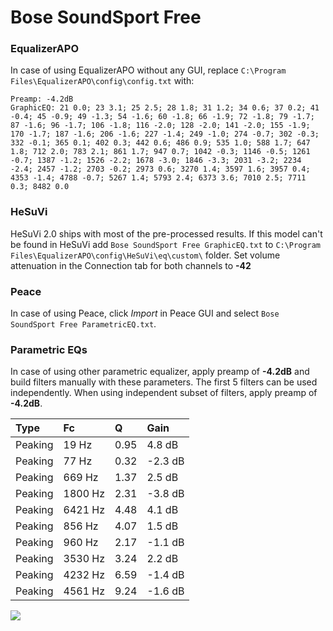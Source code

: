 # Bose SoundSport Free

### EqualizerAPO
In case of using EqualizerAPO without any GUI, replace `C:\Program Files\EqualizerAPO\config\config.txt`
with:
```
Preamp: -4.2dB
GraphicEQ: 21 0.0; 23 3.1; 25 2.5; 28 1.8; 31 1.2; 34 0.6; 37 0.2; 41 -0.4; 45 -0.9; 49 -1.3; 54 -1.6; 60 -1.8; 66 -1.9; 72 -1.8; 79 -1.7; 87 -1.6; 96 -1.7; 106 -1.8; 116 -2.0; 128 -2.0; 141 -2.0; 155 -1.9; 170 -1.7; 187 -1.6; 206 -1.6; 227 -1.4; 249 -1.0; 274 -0.7; 302 -0.3; 332 -0.1; 365 0.1; 402 0.3; 442 0.6; 486 0.9; 535 1.0; 588 1.7; 647 1.8; 712 2.0; 783 2.1; 861 1.7; 947 0.7; 1042 -0.3; 1146 -0.5; 1261 -0.7; 1387 -1.2; 1526 -2.2; 1678 -3.0; 1846 -3.3; 2031 -3.2; 2234 -2.4; 2457 -1.2; 2703 -0.2; 2973 0.6; 3270 1.4; 3597 1.6; 3957 0.4; 4353 -1.4; 4788 -0.7; 5267 1.4; 5793 2.4; 6373 3.6; 7010 2.5; 7711 0.3; 8482 0.0
```

### HeSuVi
HeSuVi 2.0 ships with most of the pre-processed results. If this model can't be found in HeSuVi add
`Bose SoundSport Free GraphicEQ.txt` to `C:\Program Files\EqualizerAPO\config\HeSuVi\eq\custom\` folder.
Set volume attenuation in the Connection tab for both channels to **-42**

### Peace
In case of using Peace, click *Import* in Peace GUI and select `Bose SoundSport Free ParametricEQ.txt`.

### Parametric EQs
In case of using other parametric equalizer, apply preamp of **-4.2dB** and build filters manually
with these parameters. The first 5 filters can be used independently.
When using independent subset of filters, apply preamp of **-4.2dB**.

| Type    | Fc      |    Q | Gain    |
|:--------|:--------|:-----|:--------|
| Peaking | 19 Hz   | 0.95 | 4.8 dB  |
| Peaking | 77 Hz   | 0.32 | -2.3 dB |
| Peaking | 669 Hz  | 1.37 | 2.5 dB  |
| Peaking | 1800 Hz | 2.31 | -3.8 dB |
| Peaking | 6421 Hz | 4.48 | 4.1 dB  |
| Peaking | 856 Hz  | 4.07 | 1.5 dB  |
| Peaking | 960 Hz  | 2.17 | -1.1 dB |
| Peaking | 3530 Hz | 3.24 | 2.2 dB  |
| Peaking | 4232 Hz | 6.59 | -1.4 dB |
| Peaking | 4561 Hz | 9.24 | -1.6 dB |

![](https://raw.githubusercontent.com/jaakkopasanen/AutoEq/master/results/rtings/sbaf-serious/Bose%20SoundSport%20Free/Bose%20SoundSport%20Free.png)